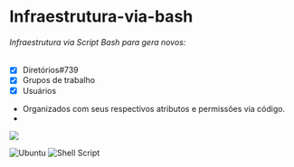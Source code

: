 # Infraestrutura-via-bash
###### Infraestrutura via Script Bash para gera novos:
  - [x] Diretórios#739
  - [x] Grupos de trabalho
  - [x] Usuários
  - Organizados com seus respectivos atributos e permissões via código.
  - 
[![](https://github-readme-stats.vercel.app/api/pin/?username=GerbisonSousa&repo=Infraestrutura-via-bash)](https://github.com/GerbisonSousa/Infraestrutura-via-bash)

![Ubuntu](https://img.shields.io/badge/Ubuntu-E95420?style=for-the-badge&logo=ubuntu&logoColor=white)
![Shell Script](https://img.shields.io/badge/shell_script-%23121011.svg?style=for-the-badge&logo=gnu-bash&logoColor=white)

